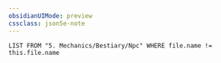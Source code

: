 ```yaml
---
obsidianUIMode: preview
cssclass: json5e-note
---
```

```dataview
LIST FROM "5. Mechanics/Bestiary/Npc" WHERE file.name != this.file.name
```